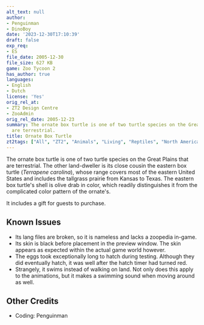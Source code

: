 ```yaml
---
alt_text: null
author:
- Penguinman
- DinoBoy
date: '2023-12-30T17:10:39'
draft: false
exp_req:
- ES
file_date: 2005-12-30
file_size: 627 KB
game: Zoo Tycoon 2
has_author: true
languages:
- English
- Dutch
license: 'Yes'
orig_rel_at:
- ZT2 Design Centre
- ZooAdmin
orig_rel_date: 2005-12-23
summary: The ornate box turtle is one of two turtle species on the Great Plains that
  are terrestrial.
title: Ornate Box Turtle
zt2tags: ["All", "ZT2", "Animals", "Living", "Reptiles", "North American" ]
---
```

The ornate box turtle is one of two turtle species on the Great Plains that are terrestrial. The other land-dweller is its close cousin the eastern box turtle (*Terrapene carolina*), whose range covers most of the eastern United States and includes the tallgrass prairie from Kansas to Texas. The eastern box turtle's shell is olive drab in color, which readily distinguishes it from the complicated color pattern of the ornate's.

It includes a gift for guests to purchase.

## Known Issues
- Its lang files are broken, so it is nameless and lacks a zoopedia in-game.
- Its skin is black before placement in the preview window. The skin appears as expected within the actual game world however.
- The eggs took exceptionally long to hatch during testing. Although they did eventually hatch, it was well after the hatch timer had turned red.
- Strangely, it swims instead of walking on land. Not only does this apply to the animations, but it makes a swimming sound when moving around as well.

## Other Credits

- Coding: Penguinman